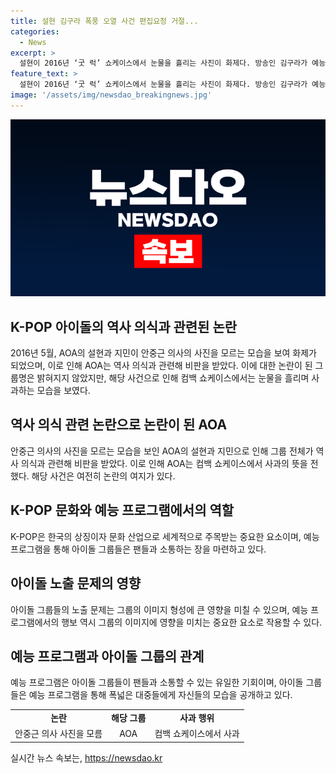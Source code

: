 ```yaml
---
title: 설현 김구라 폭풍 오열 사건 편집요청 거절...
categories:
  - News
excerpt: >
  설현이 2016년 ‘굿 럭’ 쇼케이스에서 눈물을 흘리는 사진이 화제다. 방송인 김구라가 예능 프로그램에서 걸그룹의 역사 무지 논란을 공개해 논란을 불렀는데, 이때 AOA의 설현과 지민이 안중근 의사의 사진을 알아보지 못한 것이 문제가 됐다. 이로 인해 AOA는 역사 의식 관련 비판을 받았고, 컴백 쇼케이스에서 눈물을 흘렸다. 해당 사건으로 인해 멤버들은 사과의 말을 전했지만 논란은 계속되고 있다.
feature_text: >
  설현이 2016년 ‘굿 럭’ 쇼케이스에서 눈물을 흘리는 사진이 화제다. 방송인 김구라가 예능 프로그램에서 걸그룹의 역사 무지 논란을 공개해 논란을 불렀는데, 이때 AOA의 설현과 지민이 안중근 의사의 사진을 알아보지 못한 것이 문제가 됐다. 이로 인해 AOA는 역사 의식 관련 비판을 받았고, 컴백 쇼케이스에서 눈물을 흘렸다. 해당 사건으로 인해 멤버들은 사과의 말을 전했지만 논란은 계속되고 있다.
image: '/assets/img/newsdao_breakingnews.jpg'
---
```


<p><img src="/assets/img/newsdao_breakingnews.jpg" alt="ranknews 속보" /></p>

<h2 data-ke-size="size26">K-POP 아이돌의 역사 의식과 관련된 논란</h2>

<p data-ke-size="size16">2016년 5월, AOA의 설현과 지민이 안중근 의사의 사진을 모르는 모습을 보여 화제가 되었으며, 이로 인해 AOA는 역사 의식과 관련해 비판을 받았다. 이에 대한 논란이 된 그룹명은 밝혀지지 않았지만, 해당 사건으로 인해 컴백 쇼케이스에서는 눈물을 흘리며 사과하는 모습을 보였다.</p>

<h2 data-ke-size="size26">역사 의식 관련 논란으로 논란이 된 AOA</h2>

<p data-ke-size="size16">안중근 의사의 사진을 모르는 모습을 보인 AOA의 설현과 지민으로 인해 그룹 전체가 역사 의식과 관련해 비판을 받았다. 이로 인해 AOA는 컴백 쇼케이스에서 사과의 뜻을 전했다. 해당 사건은 여전히 논란의 여지가 있다.</p>

<h2 data-ke-size="size26">K-POP 문화와 예능 프로그램에서의 역할</h2>

<p data-ke-size="size16">K-POP은 한국의 상징이자 문화 산업으로 세계적으로 주목받는 중요한 요소이며, 예능 프로그램을 통해 아이돌 그룹들은 팬들과 소통하는 장을 마련하고 있다.</p>

<h2 data-ke-size="size26">아이돌 노출 문제의 영향</h2>

<p data-ke-size="size16">아이돌 그룹들의 노출 문제는 그룹의 이미지 형성에 큰 영향을 미칠 수 있으며, 예능 프로그램에서의 행보 역시 그룹의 이미지에 영향을 미치는 중요한 요소로 작용할 수 있다.</p>

<h2 data-ke-size="size26">예능 프로그램과 아이돌 그룹의 관계</h2>

<p data-ke-size="size16">예능 프로그램은 아이돌 그룹들이 팬들과 소통할 수 있는 유일한 기회이며, 아이돌 그룹들은 예능 프로그램을 통해 폭넓은 대중들에게 자신들의 모습을 공개하고 있다.</p>

<table>
    <tbody>
        <tr>
            <td style="text-align: center; height: 17px;"><b>논란</b></td>
            <td style="text-align: center; height: 17px;"><b>해당 그룹</b></td>
            <td style="text-align: center; height: 17px;"><b>사과 행위</b></td>
        </tr>
        <tr>
            <td style="text-align: center; height: 17px;">안중근 의사 사진을 모름</td>
            <td style="text-align: center; height: 17px;">AOA</td>
            <td style="text-align: center; height: 17px;">컴백 쇼케이스에서 사과</td>
        </tr>
    </tbody>
</table>
실시간 뉴스 속보는, <a href="https://newsdao.kr" rel="dofollow">https://newsdao.kr</a>


